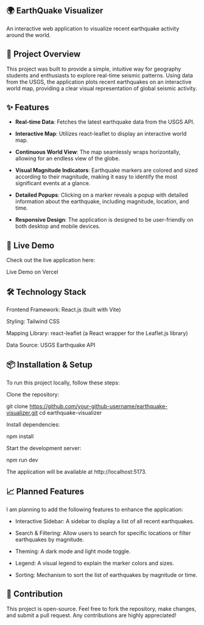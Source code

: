 ## 🌍 EarthQuake Visualizer

An interactive web application to visualize recent earthquake activity around the world.

## 📌 Project Overview

This project was built to provide a simple, intuitive way for geography students and enthusiasts to explore real-time seismic patterns. Using data from the USGS, the application plots recent earthquakes on an interactive world map, providing a clear visual representation of global seismic activity.

## ✨ Features

- **Real-time Data**: Fetches the latest earthquake data from the USGS API.

- **Interactive Map**: Utilizes react-leaflet to display an interactive world map.

- **Continuous World View**: The map seamlessly wraps horizontally, allowing for an endless view of the globe.

- **Visual Magnitude Indicators**: Earthquake markers are colored and sized according to their magnitude, making it easy to identify the most significant events at a glance.

- **Detailed Popups**: Clicking on a marker reveals a popup with detailed information about the earthquake, including magnitude, location, and time.

- **Responsive Design**: The application is designed to be user-friendly on both desktop and mobile devices.

## 🚀 Live Demo

Check out the live application here:

Live Demo on Vercel

## 🛠️ Technology Stack

Frontend Framework: React.js (built with Vite)

Styling: Tailwind CSS

Mapping Library: react-leaflet (a React wrapper for the Leaflet.js library)

Data Source: USGS Earthquake API

## 📦 Installation & Setup

To run this project locally, follow these steps:

Clone the repository:

git clone https://github.com/your-github-username/earthquake-visualizer.git
cd earthquake-visualizer

Install dependencies:

npm install

Start the development server:

npm run dev

The application will be available at http://localhost:5173.

## 📈 Planned Features

I am planning to add the following features to enhance the application:

- Interactive Sidebar: A sidebar to display a list of all recent earthquakes.

- Search & Filtering: Allow users to search for specific locations or filter earthquakes by magnitude.

- Theming: A dark mode and light mode toggle.

- Legend: A visual legend to explain the marker colors and sizes.

- Sorting: Mechanism to sort the list of earthquakes by magnitude or time.

## 🤝 Contribution

This project is open-source. Feel free to fork the repository, make changes, and submit a pull request. Any contributions are highly appreciated!
